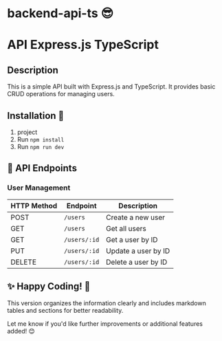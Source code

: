 # backend-api-ts 😎

# API  Express.js  TypeScript

## Description

This is a simple API built with Express.js and TypeScript. It provides basic CRUD operations for managing users.

## Installation 🚀

1. project
2. Run `npm install`
3. Run `npm run dev`

## 📂 API Endpoints

### User Management

| HTTP Method | Endpoint      | Description        |
|-------------|---------------|--------------------|
| POST        | `/users`      | Create a new user  |
| GET         | `/users`      | Get all users      |
| GET         | `/users/:id`  | Get a user by ID   |
| PUT         | `/users/:id`  | Update a user by ID|
| DELETE      | `/users/:id`  | Delete a user by ID|

## ✨ Happy Coding! 🎉

This version organizes the information clearly and includes markdown tables and sections for better readability.

Let me know if you'd like further improvements or additional features added! 😊
